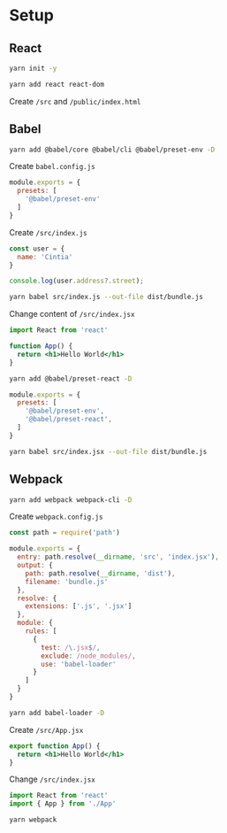 # Setup

## React

```bash
yarn init -y

yarn add react react-dom
```

Create `/src` and `/public/index.html`

## Babel

```bash
yarn add @babel/core @babel/cli @babel/preset-env -D
```

Create `babel.config.js`

```js
module.exports = {
  presets: [
    '@babel/preset-env'
  ]
}
```

Create `/src/index.js`

```js
const user = {
  name: 'Cintia'
}

console.log(user.address?.street);
```

```bash
yarn babel src/index.js --out-file dist/bundle.js
```

Change content of `/src/index.jsx`

```jsx
import React from 'react'

function App() {
  return <h1>Hello World</h1>
}
```

```bash
yarn add @babel/preset-react -D
```

```js
module.exports = {
  presets: [
    '@babel/preset-env',
    '@babel/preset-react',
  ]
}
```

```bash
yarn babel src/index.jsx --out-file dist/bundle.js
```

## Webpack

```bash
yarn add webpack webpack-cli -D
```

Create `webpack.config.js`

```js
const path = require('path')

module.exports = {
  entry: path.resolve(__dirname, 'src', 'index.jsx'),
  output: {
    path: path.resolve(__dirname, 'dist'),
    filename: 'bundle.js'
  },
  resolve: {
    extensions: ['.js', '.jsx']
  },
  module: {
    rules: [
      {
        test: /\.jsx$/,
        exclude: /node_modules/,
        use: 'babel-loader'
      }
    ]
  }
}
```

```bash
yarn add babel-loader -D
```

Create `/src/App.jsx`

```jsx
export function App() {
  return <h1>Hello World</h1>
}
```

Change `/src/index.jsx`

```jsx
import React from 'react'
import { App } from './App'
```

```bash
yarn webpack
```
